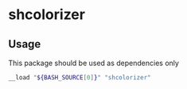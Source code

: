 # shcolorizer

## Usage

This package should be used as dependencies only

```sh
__load "${BASH_SOURCE[0]}" "shcolorizer"
```